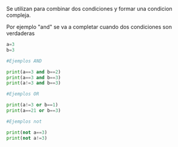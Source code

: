Se utilizan para combinar dos condiciones y formar una condicion compleja.

Por ejemplo "and" se va a completar cuando dos condiciones son verdaderas

```python
a=3
b=3

#Ejemplos AND

print(a==3 and b==2)
print(a==3 and b==3)
print(a!=3 and b==3)

#Ejemplos OR

print(a!=3 or b==1)
print(a==21 or b==3)

#Ejemplos not

print(not a==3)
print(not a!=3)
```